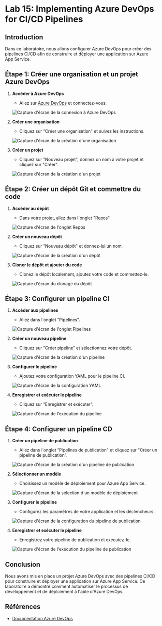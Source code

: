 # Lab 15: Implementing Azure DevOps for CI/CD Pipelines

## Introduction
Dans ce laboratoire, nous allons configurer Azure DevOps pour créer des pipelines CI/CD afin de construire et déployer une application sur Azure App Service.

## Étape 1: Créer une organisation et un projet Azure DevOps

1. **Accéder à Azure DevOps**
   - Allez sur [Azure DevOps](https://dev.azure.com) et connectez-vous.

   ![Capture d'écran de la connexion à Azure DevOps](chemin/vers/votre/capture1.png)

2. **Créer une organisation**
   - Cliquez sur "Créer une organisation" et suivez les instructions.

   ![Capture d'écran de la création d'une organisation](chemin/vers/votre/capture2.png)

3. **Créer un projet**
   - Cliquez sur "Nouveau projet", donnez un nom à votre projet et cliquez sur "Créer".

   ![Capture d'écran de la création d'un projet](chemin/vers/votre/capture3.png)

## Étape 2: Créer un dépôt Git et commettre du code

1. **Accéder au dépôt**
   - Dans votre projet, allez dans l'onglet "Repos".

   ![Capture d'écran de l'onglet Repos](chemin/vers/votre/capture4.png)

2. **Créer un nouveau dépôt**
   - Cliquez sur "Nouveau dépôt" et donnez-lui un nom.

   ![Capture d'écran de la création d'un dépôt](chemin/vers/votre/capture5.png)

3. **Cloner le dépôt et ajouter du code**
   - Clonez le dépôt localement, ajoutez votre code et commettez-le.

   ![Capture d'écran du clonage du dépôt](chemin/vers/votre/capture6.png)

## Étape 3: Configurer un pipeline CI

1. **Accéder aux pipelines**
   - Allez dans l'onglet "Pipelines".

   ![Capture d'écran de l'onglet Pipelines](chemin/vers/votre/capture7.png)

2. **Créer un nouveau pipeline**
   - Cliquez sur "Créer pipeline" et sélectionnez votre dépôt.

   ![Capture d'écran de la création d'un pipeline](chemin/vers/votre/capture8.png)

3. **Configurer le pipeline**
   - Ajoutez votre configuration YAML pour le pipeline CI.

   ![Capture d'écran de la configuration YAML](chemin/vers/votre/capture9.png)

4. **Enregistrer et exécuter le pipeline**
   - Cliquez sur "Enregistrer et exécuter".

   ![Capture d'écran de l'exécution du pipeline](chemin/vers/votre/capture10.png)

## Étape 4: Configurer un pipeline CD

1. **Créer un pipeline de publication**
   - Allez dans l'onglet "Pipelines de publication" et cliquez sur "Créer un pipeline de publication".

   ![Capture d'écran de la création d'un pipeline de publication](chemin/vers/votre/capture11.png)

2. **Sélectionner un modèle**
   - Choisissez un modèle de déploiement pour Azure App Service.

   ![Capture d'écran de la sélection d'un modèle de déploiement](chemin/vers/votre/capture12.png)

3. **Configurer le pipeline**
   - Configurez les paramètres de votre application et les déclencheurs.

   ![Capture d'écran de la configuration du pipeline de publication](chemin/vers/votre/capture13.png)

4. **Enregistrer et exécuter le pipeline**
   - Enregistrez votre pipeline de publication et exécutez-le.

   ![Capture d'écran de l'exécution du pipeline de publication](chemin/vers/votre/capture14.png)

## Conclusion
Nous avons mis en place un projet Azure DevOps avec des pipelines CI/CD pour construire et déployer une application sur Azure App Service. Ce laboratoire a démontré comment automatiser le processus de développement et de déploiement à l'aide d'Azure DevOps.

## Références
- [Documentation Azure DevOps](https://learn.microsoft.com/en-us/azure/devops/?view=azure-devops)
